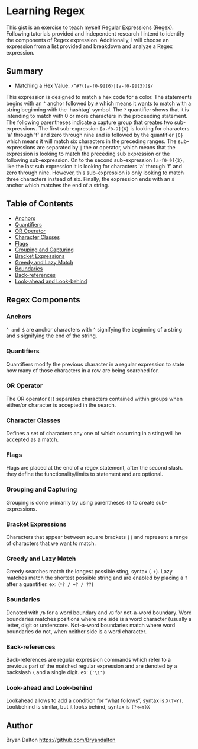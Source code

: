 # Learning Regex

This gist is an exercise to teach myself Regular Expressions (Regex). Following tutorials provided and independent research I intend to identify the components of Regex expression. Additionally, I will choose an expression from a list provided and breakdown and analyze a Regex expression.

## Summary

* Matching a Hex Value: `/^#?([a-f0-9]{6}|[a-f0-9]{3})$/`

This expression is designed to match a hex code for a color. The statements begins with an ``^`` anchor followed by ``#`` which means it wants to match
with a string beginning with the 'hashtag' symbol. The ``?`` quantifier shows that it is intending to match with 0 or more characters in the proceeding statement. The following parentheses indicate a capture group that creates two sub-expressions. The first sub-expression ``[a-f0-9]{6}`` is looking for characters 'a' through 'f' and zero through nine and is followed by the quantifier ``{6}`` which means it will match six characters in the preceding ranges. The sub-expressions are separated by ``|`` the or operator, which means that the expression is looking to match the preceding sub expression or the following sub-expression. On to the second sub-expression ``[a-f0-9]{3}``, like the last sub expression it is looking for characters 'a' through 'f' and zero through nine. However, this sub-expression is only looking to match three characters instead of six. Finally, the expression ends with an ``$`` anchor which matches the end of a string. 

## Table of Contents

- [Anchors](#anchors)
- [Quantifiers](#quantifiers)
- [OR Operator](#or-operator)
- [Character Classes](#character-classes)
- [Flags](#flags)
- [Grouping and Capturing](#grouping-and-capturing)
- [Bracket Expressions](#bracket-expressions)
- [Greedy and Lazy Match](#greedy-and-lazy-match)
- [Boundaries](#boundaries)
- [Back-references](#back-references)
- [Look-ahead and Look-behind](#look-ahead-and-look-behind)

## Regex Components

### Anchors

``^ and $`` are anchor characters with ``^`` signifying the beginning of a string and ``$`` signifying the end of the string.

### Quantifiers

Quantifiers modify the previous character in a regular expression to state how many of those characters in a row are being searched for.

### OR Operator

The OR operator (``|``) separates characters contained within groups when either/or character is accepted in the search.

### Character Classes

Defines a set of characters any one of which occurring in a sting will be accepted as a match.

### Flags

Flags are placed at the end of a regex statement, after the second slash. they define the functionality/limits to statement and are optional.

### Grouping and Capturing

Grouping is done primarily by using parentheses ``()`` to create sub-expressions.


### Bracket Expressions

 Characters that appear between square brackets ``[]`` and represent a range of characters that we want to match.


### Greedy and Lazy Match

Greedy searches match the longest possible sting, syntax (``.+``). Lazy matches match the shortest possible string and are enabled by placing a ``?`` after a quantifier. ex: (``*? / +? / ??``) 

### Boundaries

Denoted with ``/b`` for a word boundary and ``/B`` for not-a-word boundary. Word boundaries matches positions where one side is a word character (usually a letter, digit or underscore. Not-a-word boundaries match where word boundaries do not, when neither side is a word character.

### Back-references

Back-references are regular expression commands which refer to a previous part of the matched regular expression and are denoted by a backslash ``\`` and a single digit. ex: ``('\1')`` 

### Look-ahead and Look-behind

Lookahead allows to add a condition for “what follows”, syntax is ``X(?=Y)``. Lookbehind is similar, but it looks behind, syntax is ``(?<=Y)X``

## Author

Bryan Dalton
https://github.com/Bryandalton
